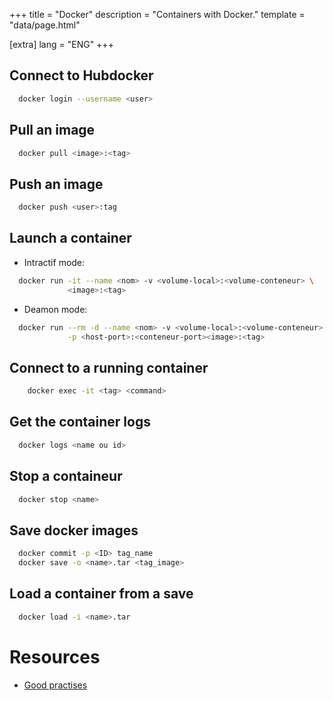 +++
title = "Docker"
description = "Containers with Docker."
template = "data/page.html"

[extra]
lang = "ENG"
+++

## Connect to Hubdocker

```sh
  docker login --username <user>
```

## Pull an image

```sh
  docker pull <image>:<tag>
```

## Push an image


```sh
  docker push <user>:tag
```

## Launch a container

* Intractif mode:
```sh
  docker run -it --name <nom> -v <volume-local>:<volume-conteneur> \
             <image>:<tag>
```

* Deamon mode:
```sh
  docker run --rm -d --name <nom> -v <volume-local>:<volume-conteneur> \
             -p <host-port>:<conteneur-port><image>:<tag>
```

## Connect to a running container

```sh
	docker exec -it <tag> <command>
```

## Get the container logs

```sh
  docker logs <name ou id>
```

## Stop a containeur

```sh
  docker stop <name>
```

## Save docker images

```sh
  docker commit -p <ID> tag_name
  docker save -o <name>.tar <tag_image>
```

## Load a container from a save

```sh
  docker load -i <name>.tar
```

# Resources

 - [Good practises](https://github.com/hexops/dockerfile)
